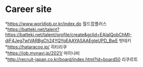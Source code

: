 # Career site
*https://www.worldjob.or.kr/index.do 월드잡플러스   
*https://batteki.net/talent?https://batteki.net/talent/profile/create&gclid=EAIaIQobChMI-diF4Jeg7wIVARBgCh24YQYqEAAYASAAEgIeUPD_BwE 밧테키   
*https://hataracoo.jp/ 히티리쿠   
*https://job.mynavi.jp/2021/ 마이나비   
*http://recruit-japan.co.kr/board/index.html?id=board50 리쿠르트   
